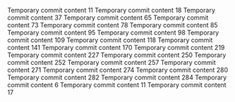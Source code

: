 Temporary commit content 11
Temporary commit content 18
Temporary commit content 37
Temporary commit content 65
Temporary commit content 73
Temporary commit content 78
Temporary commit content 85
Temporary commit content 95
Temporary commit content 98
Temporary commit content 109
Temporary commit content 118
Temporary commit content 141
Temporary commit content 170
Temporary commit content 219
Temporary commit content 227
Temporary commit content 250
Temporary commit content 252
Temporary commit content 257
Temporary commit content 271
Temporary commit content 274
Temporary commit content 280
Temporary commit content 282
Temporary commit content 284
Temporary commit content 6
Temporary commit content 11
Temporary commit content 17
